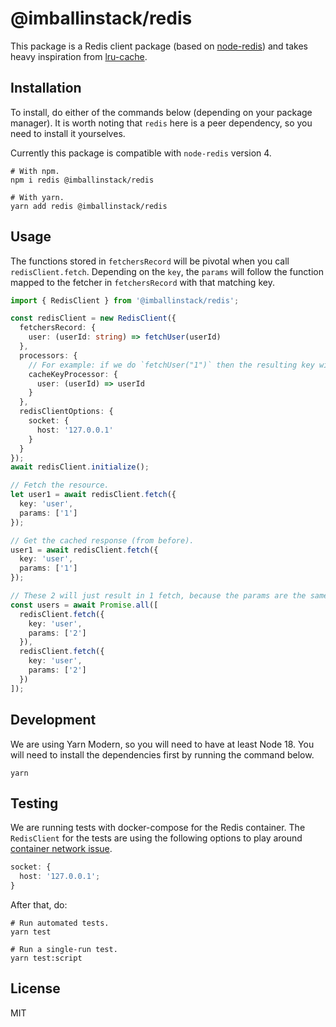 # @imballinstack/redis

This package is a Redis client package (based on [node-redis](https://github.com/redis/node-redis)) and takes heavy inspiration from [lru-cache](https://github.com/isaacs/node-lru-cache).

## Installation

To install, do either of the commands below (depending on your package manager). It is worth noting that `redis` here is a peer dependency, so you need to install it yourselves.

Currently this package is compatible with `node-redis` version 4.

```shell
# With npm.
npm i redis @imballinstack/redis

# With yarn.
yarn add redis @imballinstack/redis
```

## Usage

The functions stored in `fetchersRecord` will be pivotal when you call `redisClient.fetch`. Depending on the `key`, the `params` will follow the function mapped to the fetcher in `fetchersRecord` with that matching key.

```ts
import { RedisClient } from '@imballinstack/redis';

const redisClient = new RedisClient({
  fetchersRecord: {
    user: (userId: string) => fetchUser(userId)
  },
  processors: {
    // For example: if we do `fetchUser("1")` then the resulting key will be `user:1`.
    cacheKeyProcessor: {
      user: (userId) => userId
    }
  },
  redisClientOptions: {
    socket: {
      host: '127.0.0.1'
    }
  }
});
await redisClient.initialize();

// Fetch the resource.
let user1 = await redisClient.fetch({
  key: 'user',
  params: ['1']
});

// Get the cached response (from before).
user1 = await redisClient.fetch({
  key: 'user',
  params: ['1']
});

// These 2 will just result in 1 fetch, because the params are the same.
const users = await Promise.all([
  redisClient.fetch({
    key: 'user',
    params: ['2']
  }),
  redisClient.fetch({
    key: 'user',
    params: ['2']
  })
]);
```

## Development

We are using Yarn Modern, so you will need to have at least Node 18. You will need to install the dependencies first by running the command below.

```shell
yarn
```

## Testing

We are running tests with docker-compose for the Redis container. The `RedisClient` for the tests are using the following options to play around [container network issue](https://stackoverflow.com/a/75284009).

```ts
socket: {
  host: '127.0.0.1';
}
```

After that, do:

```shell
# Run automated tests.
yarn test

# Run a single-run test.
yarn test:script
```

## License

MIT
